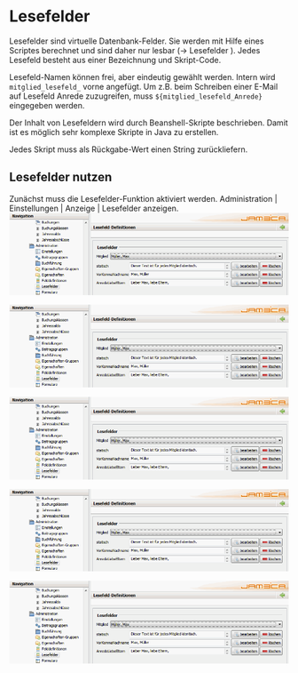 # Lesefelder

Lesefelder sind virtuelle Datenbank-Felder. Sie werden mit Hilfe eines Scriptes berechnet und sind daher nur lesbar \(-&gt; Lesefelder \). Jedes Lesefeld besteht aus einer Bezeichnung und Skript-Code.

Lesefeld-Namen können frei, aber eindeutig gewählt werden. Intern wird `mitglied_lesefeld_` vorne angefügt. Um z.B. beim Schreiben einer E-Mail auf Lesefeld Anrede zuzugreifen, muss `${mitglied_lesefeld_Anrede}` eingegeben werden.

Der Inhalt von Lesefeldern wird durch Beanshell-Skripte beschrieben. Damit ist es möglich sehr komplexe Skripte in Java zu erstellen.

Jedes Skript muss als Rückgabe-Wert einen String zurückliefern.

## Lesefelder nutzen

Zunächst muss die Lesefelder-Funktion aktiviert werden. Administration \| Einstellungen \| Anzeige \| Lesefelder anzeigen.![](/assets/Lesefelder-Definitionen.png)

![](/assets/Lesefelder-Definitionen.png)

![](/assets/Lesefelder-Definitionen.png)

![](/assets/Lesefelder-Definitionen.png)

![](/assets/Lesefelder-Definitionen.png)

